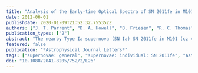 ```yaml
---
title: "Analysis of the Early-time Optical Spectra of SN 2011fe in M101"
date: 2012-06-01
publishDate: 2020-01-09T21:52:32.755352Z
authors: ["J. T. Parrent", "D. A. Howell", "B. Friesen", "R. C. Thomas", "R. A. Fesen", "D. Milisavljevic", "F. B. Bianco", "B. Dilday", "P. Nugent", "E. Baron", "I. Arcavi", "S. Ben-Ami", "D. Bersier", "L. Bildsten", "J. Bloom", "Y. Cao", "S. B. Cenko", "A. V. Filippenko", "A. Gal-Yam", "M. M. Kasliwal", "N. Konidaris", "S. R. Kulkarni", "N. M. Law", "D. Levitan", "K. Maguire", "P. A. Mazzali", "E. O. Ofek", "Y. Pan", "D. Polishook", "D. Poznanski", "R. M. Quimby", "J. M. Silverman", "A. Sternberg", "M. Sullivan", "E. S. Walker", "Dong Xu", "C. Buton", "R. Pereira"]
publication_types: ["2"]
abstract: "The nearby Type Ia supernova (SN Ia) SN 2011fe in M101 (cz = 241 km s$^-1$) provides a unique opportunity to study the early evolution of a ``normal'' SN Ia, its compositional structure, and its elusive progenitor system. We present 18 high signal-to- noise spectra of SN 2011fe during its first month beginning 1.2 days post-explosion and with an average cadence of 1.8 days. This gives a clear picture of how various line-forming species are distributed within the outer layers of the ejecta, including that of unburned material (C+O). We follow the evolution of C II absorption features until they diminish near maximum light, showing overlapping regions of burned and unburned material between ejection velocities of 10,000 and 16,000 km s$^-1$. This supports the notion that incomplete burning, in addition to progenitor scenarios, is a relevant source of spectroscopic diversity among SNe Ia. The observed evolution of the highly Doppler-shifted O I łambda7774 absorption features detected within 5 days post-explosion indicates the presence of O I with expansion velocities from 11,500 to 21,000 km s$^-1$. The fact that some O I is present above C II suggests that SN 2011fe may have had an appreciable amount of unburned oxygen within the outer layers of the ejecta."
featured: false
publication: "*Astrophysical Journal Letters*"
tags: ["supernovae: general", "supernovae: individual: SN 2011fe", "Astrophysics - Cosmology and Nongalactic Astrophysics", "Astrophysics - Solar and Stellar Astrophysics"]
doi: "10.1088/2041-8205/752/2/L26"
---
```


